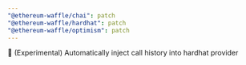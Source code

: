 ```yaml
---
"@ethereum-waffle/chai": patch
"@ethereum-waffle/hardhat": patch
"@ethereum-waffle/optimism": patch
---
```


🦷 (Experimental) Automatically inject call history into hardhat provider
